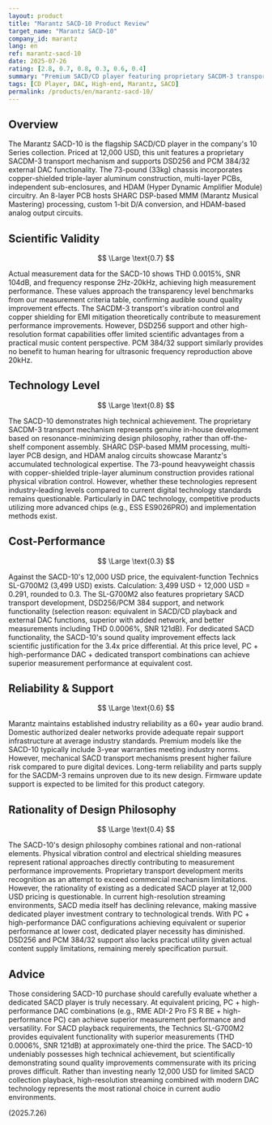 ```yaml
---
layout: product
title: "Marantz SACD-10 Product Review"
target_name: "Marantz SACD-10"
company_id: marantz
lang: en
ref: marantz-sacd-10
date: 2025-07-26
rating: [2.8, 0.7, 0.8, 0.3, 0.6, 0.4]
summary: "Premium SACD/CD player featuring proprietary SACDM-3 transport. While technically accomplished, cost-performance concerns and questionable dedicated player necessity challenge its value proposition."
tags: [CD Player, DAC, High-end, Marantz, SACD]
permalink: /products/en/marantz-sacd-10/
---
```

## Overview

The Marantz SACD-10 is the flagship SACD/CD player in the company's 10 Series collection. Priced at 12,000 USD, this unit features a proprietary SACDM-3 transport mechanism and supports DSD256 and PCM 384/32 external DAC functionality. The 73-pound (33kg) chassis incorporates copper-shielded triple-layer aluminum construction, multi-layer PCBs, independent sub-enclosures, and HDAM (Hyper Dynamic Amplifier Module) circuitry. An 8-layer PCB hosts SHARC DSP-based MMM (Marantz Musical Mastering) processing, custom 1-bit D/A conversion, and HDAM-based analog output circuits.

## Scientific Validity

$$ \Large \text{0.7} $$

Actual measurement data for the SACD-10 shows THD 0.0015%, SNR 104dB, and frequency response 2Hz-20kHz, achieving high measurement performance. These values approach the transparency level benchmarks from our measurement criteria table, confirming audible sound quality improvement effects. The SACDM-3 transport's vibration control and copper shielding for EMI mitigation theoretically contribute to measurement performance improvements. However, DSD256 support and other high-resolution format capabilities offer limited scientific advantages from a practical music content perspective. PCM 384/32 support similarly provides no benefit to human hearing for ultrasonic frequency reproduction above 20kHz.

## Technology Level

$$ \Large \text{0.8} $$

The SACD-10 demonstrates high technical achievement. The proprietary SACDM-3 transport mechanism represents genuine in-house development based on resonance-minimizing design philosophy, rather than off-the-shelf component assembly. SHARC DSP-based MMM processing, multi-layer PCB design, and HDAM analog circuits showcase Marantz's accumulated technological expertise. The 73-pound heavyweight chassis with copper-shielded triple-layer aluminum construction provides rational physical vibration control. However, whether these technologies represent industry-leading levels compared to current digital technology standards remains questionable. Particularly in DAC technology, competitive products utilizing more advanced chips (e.g., ESS ES9026PRO) and implementation methods exist.

## Cost-Performance

$$ \Large \text{0.3} $$

Against the SACD-10's 12,000 USD price, the equivalent-function Technics SL-G700M2 (3,499 USD) exists. Calculation: 3,499 USD ÷ 12,000 USD = 0.291, rounded to 0.3. The SL-G700M2 also features proprietary SACD transport development, DSD256/PCM 384 support, and network functionality (selection reason: equivalent in SACD/CD playback and external DAC functions, superior with added network, and better measurements including THD 0.0006%, SNR 121dB). For dedicated SACD functionality, the SACD-10's sound quality improvement effects lack scientific justification for the 3.4x price differential. At this price level, PC + high-performance DAC + dedicated transport combinations can achieve superior measurement performance at equivalent cost.

## Reliability & Support

$$ \Large \text{0.6} $$

Marantz maintains established industry reliability as a 60+ year audio brand. Domestic authorized dealer networks provide adequate repair support infrastructure at average industry standards. Premium models like the SACD-10 typically include 3-year warranties meeting industry norms. However, mechanical SACD transport mechanisms present higher failure risk compared to pure digital devices. Long-term reliability and parts supply for the SACDM-3 remains unproven due to its new design. Firmware update support is expected to be limited for this product category.

## Rationality of Design Philosophy

$$ \Large \text{0.4} $$

The SACD-10's design philosophy combines rational and non-rational elements. Physical vibration control and electrical shielding measures represent rational approaches directly contributing to measurement performance improvements. Proprietary transport development merits recognition as an attempt to exceed commercial mechanism limitations. However, the rationality of existing as a dedicated SACD player at 12,000 USD pricing is questionable. In current high-resolution streaming environments, SACD media itself has declining relevance, making massive dedicated player investment contrary to technological trends. With PC + high-performance DAC configurations achieving equivalent or superior performance at lower cost, dedicated player necessity has diminished. DSD256 and PCM 384/32 support also lacks practical utility given actual content supply limitations, remaining merely specification pursuit.

## Advice

Those considering SACD-10 purchase should carefully evaluate whether a dedicated SACD player is truly necessary. At equivalent pricing, PC + high-performance DAC combinations (e.g., RME ADI-2 Pro FS R BE + high-performance PC) can achieve superior measurement performance and versatility. For SACD playback requirements, the Technics SL-G700M2 provides equivalent functionality with superior measurements (THD 0.0006%, SNR 121dB) at approximately one-third the price. The SACD-10 undeniably possesses high technical achievement, but scientifically demonstrating sound quality improvements commensurate with its pricing proves difficult. Rather than investing nearly 12,000 USD for limited SACD collection playback, high-resolution streaming combined with modern DAC technology represents the most rational choice in current audio environments.

(2025.7.26)
